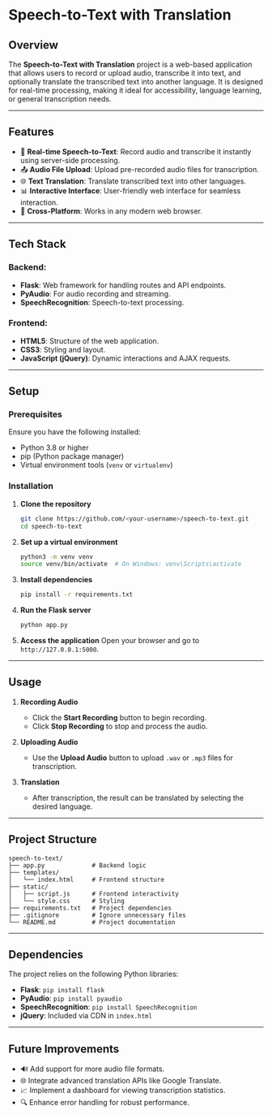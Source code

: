 
# Speech-to-Text with Translation

## Overview
The **Speech-to-Text with Translation** project is a web-based application that allows users to record or upload audio, transcribe it into text, and optionally translate the transcribed text into another language. It is designed for real-time processing, making it ideal for accessibility, language learning, or general transcription needs.

---

## Features
- 🎤 **Real-time Speech-to-Text**: Record audio and transcribe it instantly using server-side processing.
- 📤 **Audio File Upload**: Upload pre-recorded audio files for transcription.
- 🌐 **Text Translation**: Translate transcribed text into other languages.
- 📊 **Interactive Interface**: User-friendly web interface for seamless interaction.
- 🔄 **Cross-Platform**: Works in any modern web browser.

---

## Tech Stack
### Backend:
- **Flask**: Web framework for handling routes and API endpoints.
- **PyAudio**: For audio recording and streaming.
- **SpeechRecognition**: Speech-to-text processing.

### Frontend:
- **HTML5**: Structure of the web application.
- **CSS3**: Styling and layout.
- **JavaScript (jQuery)**: Dynamic interactions and AJAX requests.

---

## Setup

### Prerequisites
Ensure you have the following installed:
- Python 3.8 or higher
- pip (Python package manager)
- Virtual environment tools (`venv` or `virtualenv`)

### Installation
1. **Clone the repository**
   ```bash
   git clone https://github.com/<your-username>/speech-to-text.git
   cd speech-to-text
   ```

2. **Set up a virtual environment**
   ```bash
   python3 -m venv venv
   source venv/bin/activate  # On Windows: venv\Scripts\activate
   ```

3. **Install dependencies**
   ```bash
   pip install -r requirements.txt
   ```

4. **Run the Flask server**
   ```bash
   python app.py
   ```

5. **Access the application**
   Open your browser and go to `http://127.0.0.1:5000`.

---

## Usage
1. **Recording Audio**
   - Click the **Start Recording** button to begin recording.
   - Click **Stop Recording** to stop and process the audio.

2. **Uploading Audio**
   - Use the **Upload Audio** button to upload `.wav` or `.mp3` files for transcription.

3. **Translation**
   - After transcription, the result can be translated by selecting the desired language.

---

## Project Structure
```plaintext
speech-to-text/
├── app.py             # Backend logic
├── templates/
│   └── index.html     # Frontend structure
├── static/
│   ├── script.js      # Frontend interactivity
│   └── style.css      # Styling
├── requirements.txt   # Project dependencies
├── .gitignore         # Ignore unnecessary files
└── README.md          # Project documentation
```

---

## Dependencies
The project relies on the following Python libraries:
- **Flask**: `pip install flask`
- **PyAudio**: `pip install pyaudio`
- **SpeechRecognition**: `pip install SpeechRecognition`
- **jQuery**: Included via CDN in `index.html`

---

## Future Improvements
- 🔊 Add support for more audio file formats.
- 🌐 Integrate advanced translation APIs like Google Translate.
- 📈 Implement a dashboard for viewing transcription statistics.
- 🔍 Enhance error handling for robust performance.


